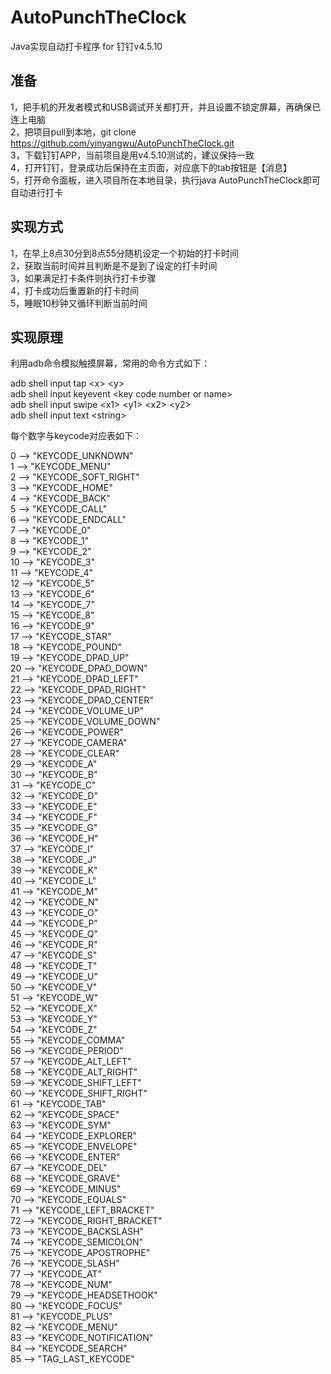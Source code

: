 # AutoPunchTheClock
Java实现自动打卡程序 for 钉钉v4.5.10

准备
------
1，把手机的开发者模式和USB调试开关都打开，并且设置不锁定屏幕，再确保已连上电脑<br>
2，把项目pull到本地，git clone https://github.com/yinyangwu/AutoPunchTheClock.git<br>
3，下载钉钉APP，当前项目是用v4.5.10测试的，建议保持一致<br>
4，打开钉钉，登录成功后保持在主页面，对应底下的tab按钮是【消息】<br>
5，打开命令面板，进入项目所在本地目录，执行java AutoPunchTheClock即可自动进行打卡

实现方式
------
1，在早上8点30分到8点55分随机设定一个初始的打卡时间<br>
2，获取当前时间并且判断是不是到了设定的打卡时间<br>
3，如果满足打卡条件则执行打卡步骤<br>
4，打卡成功后重置新的打卡时间<br>
5，睡眠10秒钟又循环判断当前时间

实现原理
------
利用adb命令模拟触摸屏幕，常用的命令方式如下：

adb shell input tap \<x> \<y><br>
adb shell input keyevent \<key code number or name><br>
adb shell input swipe \<x1> \<y1> \<x2> \<y2><br>
adb shell input text \<string><br>

每个数字与keycode对应表如下：<br>

0 -->  "KEYCODE_UNKNOWN"<br>
1 -->  "KEYCODE_MENU"<br>
2 -->  "KEYCODE_SOFT_RIGHT"<br>
3 -->  "KEYCODE_HOME"<br>
4 -->  "KEYCODE_BACK"<br>
5 -->  "KEYCODE_CALL"<br>
6 -->  "KEYCODE_ENDCALL"<br>
7 -->  "KEYCODE_0"<br>
8 -->  "KEYCODE_1"<br>
9 -->  "KEYCODE_2"<br>
10 -->  "KEYCODE_3"<br>
11 -->  "KEYCODE_4"<br>
12 -->  "KEYCODE_5"<br>
13 -->  "KEYCODE_6"<br>
14 -->  "KEYCODE_7"<br>
15 -->  "KEYCODE_8"<br>
16 -->  "KEYCODE_9"<br>
17 -->  "KEYCODE_STAR"<br>
18 -->  "KEYCODE_POUND"<br>
19 -->  "KEYCODE_DPAD_UP"<br>
20 -->  "KEYCODE_DPAD_DOWN"<br>
21 -->  "KEYCODE_DPAD_LEFT"<br>
22 -->  "KEYCODE_DPAD_RIGHT"<br>
23 -->  "KEYCODE_DPAD_CENTER"<br>
24 -->  "KEYCODE_VOLUME_UP"<br>
25 -->  "KEYCODE_VOLUME_DOWN"<br>
26 -->  "KEYCODE_POWER"<br>
27 -->  "KEYCODE_CAMERA"<br>
28 -->  "KEYCODE_CLEAR"<br>
29 -->  "KEYCODE_A"<br>
30 -->  "KEYCODE_B"<br>
31 -->  "KEYCODE_C"<br>
32 -->  "KEYCODE_D"<br>
33 -->  "KEYCODE_E"<br>
34 -->  "KEYCODE_F"<br>
35 -->  "KEYCODE_G"<br>
36 -->  "KEYCODE_H"<br>
37 -->  "KEYCODE_I"<br>
38 -->  "KEYCODE_J"<br>
39 -->  "KEYCODE_K"<br>
40 -->  "KEYCODE_L"<br>
41 -->  "KEYCODE_M"<br>
42 -->  "KEYCODE_N"<br>
43 -->  "KEYCODE_O"<br>
44 -->  "KEYCODE_P"<br>
45 -->  "KEYCODE_Q"<br>
46 -->  "KEYCODE_R"<br>
47 -->  "KEYCODE_S"<br>
48 -->  "KEYCODE_T"<br>
49 -->  "KEYCODE_U"<br>
50 -->  "KEYCODE_V"<br>
51 -->  "KEYCODE_W"<br>
52 -->  "KEYCODE_X"<br>
53 -->  "KEYCODE_Y"<br>
54 -->  "KEYCODE_Z"<br>
55 -->  "KEYCODE_COMMA"<br>
56 -->  "KEYCODE_PERIOD"<br>
57 -->  "KEYCODE_ALT_LEFT"<br>
58 -->  "KEYCODE_ALT_RIGHT"<br>
59 -->  "KEYCODE_SHIFT_LEFT"<br>
60 -->  "KEYCODE_SHIFT_RIGHT"<br>
61 -->  "KEYCODE_TAB"<br>
62 -->  "KEYCODE_SPACE"<br>
63 -->  "KEYCODE_SYM"<br>
64 -->  "KEYCODE_EXPLORER"<br>
65 -->  "KEYCODE_ENVELOPE"<br>
66 -->  "KEYCODE_ENTER"<br>
67 -->  "KEYCODE_DEL"<br>
68 -->  "KEYCODE_GRAVE"<br>
69 -->  "KEYCODE_MINUS"<br>
70 -->  "KEYCODE_EQUALS"<br>
71 -->  "KEYCODE_LEFT_BRACKET"<br>
72 -->  "KEYCODE_RIGHT_BRACKET"<br>
73 -->  "KEYCODE_BACKSLASH"<br>
74 -->  "KEYCODE_SEMICOLON"<br>
75 -->  "KEYCODE_APOSTROPHE"<br>
76 -->  "KEYCODE_SLASH"<br>
77 -->  "KEYCODE_AT"<br>
78 -->  "KEYCODE_NUM"<br>
79 -->  "KEYCODE_HEADSETHOOK"<br>
80 -->  "KEYCODE_FOCUS"<br>
81 -->  "KEYCODE_PLUS"<br>
82 -->  "KEYCODE_MENU"<br>
83 -->  "KEYCODE_NOTIFICATION"<br>
84 -->  "KEYCODE_SEARCH"<br>
85 -->  "TAG_LAST_KEYCODE"<br>
